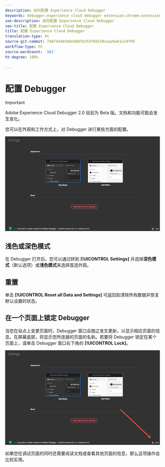 ```yaml
---
description: 如何配置 Experience Cloud Debugger
keywords: debugger;experience cloud debugger extension;chrome;extension;configure
seo-description: 如何配置 Experience Cloud Debugger
seo-title: 配置 Experience Cloud Debugger
title: 配置 Experience Cloud Debugger
translation-type: ht
source-git-commit: 7d6f4446560e9d0fb353f60139cea26e61e19f99
workflow-type: ht
source-wordcount: '161'
ht-degree: 100%

---
```



# 配置 Debugger

>[!IMPORTANT]
>
>Adobe Experience Cloud Debugger 2.0 目前为 Beta 版。文档和功能可能会发生变化。

您可以在外观和工作方式上，对 Debugger 进行某些方面的配置。

![](assets/settings.jpg)

## 浅色或深色模式

在 Debugger 打开后，您可以通过转到 **[!UICONTROL Settings]** 并选择&#x200B;**深色模式**（默认选项）或&#x200B;**浅色模式**&#x200B;来选择首选外观。

## 重置

单击 **[!UICONTROL Reset all Data and Settings]** 可返回到清除所有数据并恢复默认设置的状态。

## 在一个页面上锁定 Debugger

当您在站点上变更页面时，Debugger 窗口会随之发生更新，以显示相应页面的信息。在屏幕底部，将显示您所连接的页面的名称。若要将 Debugger 锁定在某个页面上，请单击 Debugger 窗口右下角的 **[!UICONTROL Lock]**。

![](assets/lock.jpg)

如果您在调试页面的同时还需要阅读文档或查看其他页面的信息，那么这项操作会比较实用。